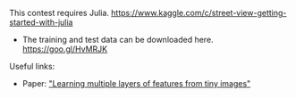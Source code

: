 This contest requires Julia.
https://www.kaggle.com/c/street-view-getting-started-with-julia
- The training and test data can be downloaded here. https://goo.gl/HvMRJK

Useful links:
- Paper: ["Learning multiple layers of features from tiny images"](http://www.cs.toronto.edu/~kriz/learning-features-2009-TR.pdf)
